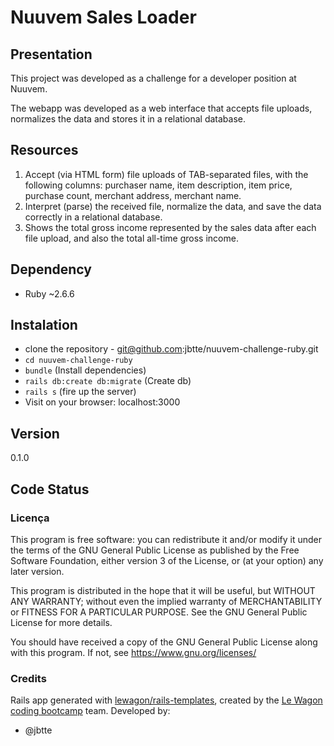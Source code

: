 # Nuuvem Sales Loader
## Presentation
This project was developed as a challenge for a developer position at Nuuvem.

The webapp was developed as a web interface that accepts file uploads, normalizes the data and stores it in a relational database.


## Resources
1. Accept (via HTML form) file uploads of TAB-separated files, with the following columns: purchaser name, item description, item price, purchase count, merchant address, merchant name.
2. Interpret (parse) the received file, normalize the data, and save the data correctly in a relational database.
3. Shows the total gross income represented by the sales data after each file upload, and also the total all-time gross income. 

## Dependency
* Ruby ~2.6.6

## Instalation
* clone the repository - git@github.com:jbtte/nuuvem-challenge-ruby.git
* `cd nuuvem-challenge-ruby`
* `bundle` (Install dependencies)
* `rails db:create db:migrate` (Create db)
* `rails s` (fire up the server)
* Visit on your browser: localhost:3000

## Version
0.1.0

## Code Status
### Licença
This program is free software: you can redistribute it and/or modify
it under the terms of the GNU General Public License as published by
the Free Software Foundation, either version 3 of the License, or
(at your option) any later version.

  This program is distributed in the hope that it will be useful,
  but WITHOUT ANY WARRANTY; without even the implied warranty of
  MERCHANTABILITY or FITNESS FOR A PARTICULAR PURPOSE.  See the
  GNU General Public License for more details.

  You should have received a copy of the GNU General Public License
  along with this program.  If not, see <https://www.gnu.org/licenses/>

### Credits
Rails app generated with [lewagon/rails-templates](https://github.com/lewagon/rails-templates), created by the [Le Wagon coding bootcamp](https://www.lewagon.com) team.
Developed by:
* @jbtte 

